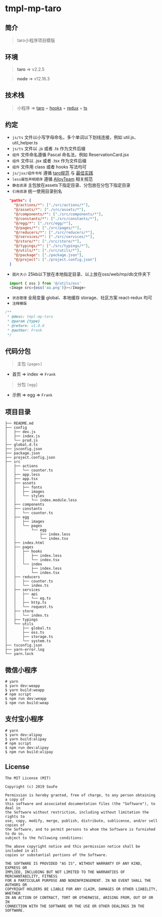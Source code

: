 # tmpl-mp-taro

## 简介
> taro小程序项目模版

## 环境
> **taro** => v2.2.5

> **node** => v12.16.3

## 技术栈
> 小程序 => [taro](https://nervjs.github.io/taro/docs/1.3.34/README.html) + [hooks](https://react.docschina.org/docs/hooks-intro.html) + [redux](http://cn.redux.js.org) +  [ts](https://typescript.bootcss.com)

## 约定
- `js/ts` 文件以小写字母命名，多个单词以下划线连接，例如 util.js、util_helper.ts
- `js/ts` 文件以 .js 或者 .ts 作为文件后缀
- `组件` 文件命名遵循 Pascal 命名法，例如 ReservationCard.jsx
- `组件` 文件以 .jsx 或者 .tsx 作为文件后缀
- `组件` 文件用 class 或者 hooks 写法均可
- `js/jsx/组件书写` 遵循 [taro规范](https://nervjs.github.io/taro/docs/spec-for-taro) 与 [最佳实践](https://nervjs.github.io/taro/docs/best-practice)
- `less属性声明顺序` 遵循 [AlloyTeam](https://alloyteam.github.io/CodeGuide/#css-declaration-order) 相关规范
- `静态资源` 主包放在assets下指定目录、分包放在分包下指定目录
- `引用资源` 统一使用目录别名
``` json
  "paths": {
    "@/actions/*": ["./src/actions/*"],
    "@/assets/*": ["./src/assets/*"],
    "@/components/*": ["./src/components/*"],
    "@/constants/*": ["./src/constants/*"],
    "@/egg/*": ["./src/egg/*"],
    "@/pages/*": ["./src/pages/*"],
    "@/reducers/*": ["./src/reducers/*"],
    "@/services/*": ["./src/services/*"],
    "@/store/*": ["./src/store/*"],
    "@/typings/*": ["./src/typings/*"],
    "@/utils/*": ["./src/utils/*"],
    "@/package": ["./package.json"],
    "@/project": ["./project.config.json"]
  }
```
- `图片大小` 25kb以下放在本地指定目录、以上放在oss/web/mp/db文件夹下
``` javascript
  import { oss } from '@/utils/oss'
  <Image src={oss('aa.png')}></Image>
```
- `状态管理` 全局变量 global、本地缓存 storage、社区方案 react-redux 均可
- `注释模版` 
``` javascript
/**
 * @desc: tmpl-mp-taro
 * @param {type} 
 * @return: v1.0.0
 * @author: Frank
 */
```

## 代码分包

> 主包 `[pages]`
- 首页 => index => `Frank`
  
> 分包 `[egg]`
- 示例 => egg => `Frank`         
  
## 项目目录
```
├── README.md
├── config
│   ├── dev.js
│   ├── index.js
│   └── prod.js
├── global.d.ts
├── jsconfig.json
├── package.json
├── project.config.json
├── src
│   ├── actions
│   │   └── counter.ts
│   ├── app.less
│   ├── app.tsx
│   ├── assets
│   │   ├── fonts
│   │   ├── images
│   │   └── styles
│   │       └── index.module.less
│   ├── components
│   ├── constants
│   │   └── counter.ts
│   ├── egg
│   │   ├── images
│   │   └── pages
│   │       └── egg
│   │           ├── index.less
│   │           └── index.tsx
│   ├── index.html
│   ├── pages
│   │   ├── hooks
│   │   │   ├── index.less
│   │   │   └── index.tsx
│   │   └── index
│   │       ├── index.less
│   │       └── index.tsx
│   ├── reducers
│   │   ├── counter.ts
│   │   └── index.ts
│   ├── services
│   │   ├── api
│   │   │   └── eg.ts
│   │   ├── http.ts
│   │   └── request.ts
│   ├── store
│   │   └── index.ts
│   ├── typings
│   └── utils
│       ├── global.ts
│       ├── oss.ts
│       ├── storage.ts
│       └── system.ts
├── tsconfig.json
├── yarn-error.log
└── yarn.lock
```
## 微信小程序
```
# yarn
$ yarn dev:weapp
$ yarn build:weapp
# npm script
$ npm run dev:weapp
$ npm run build:weap
```

## 支付宝小程序
```
# yarn
$ yarn dev:alipay
$ yarn build:alipay
# npm script
$ npm run dev:alipay
$ npm run build:alipay
```

## License
```
The MIT License (MIT)

Copyright (c) 2019 SouFe

Permission is hereby granted, free of charge, to any person obtaining a copy of
this software and associated documentation files (the "Software"), to deal in
the Software without restriction, including without limitation the rights to
use, copy, modify, merge, publish, distribute, sublicense, and/or sell copies of
the Software, and to permit persons to whom the Software is furnished to do so,
subject to the following conditions:

The above copyright notice and this permission notice shall be included in all
copies or substantial portions of the Software.

THE SOFTWARE IS PROVIDED "AS IS", WITHOUT WARRANTY OF ANY KIND, EXPRESS OR
IMPLIED, INCLUDING BUT NOT LIMITED TO THE WARRANTIES OF MERCHANTABILITY, FITNESS
FOR A PARTICULAR PURPOSE AND NONINFRINGEMENT. IN NO EVENT SHALL THE AUTHORS OR
COPYRIGHT HOLDERS BE LIABLE FOR ANY CLAIM, DAMAGES OR OTHER LIABILITY, WHETHER
IN AN ACTION OF CONTRACT, TORT OR OTHERWISE, ARISING FROM, OUT OF OR IN
CONNECTION WITH THE SOFTWARE OR THE USE OR OTHER DEALINGS IN THE SOFTWARE.
```